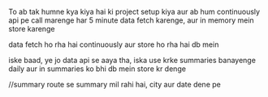 To ab tak humne kya kiya hai
ki project setup kiya
aur ab hum continuously api pe call marenge har 5 minute
data fetch karenge, aur in memory mein store karenge

data fetch ho rha hai continuously aur store ho rha hai db mein

iske baad, ye jo data api se aaya tha, iska use krke summaries banayenge daily
aur in summaries ko bhi db mein store kr denge

//summary route se summary mil rahi hai, city aur date dene pe
